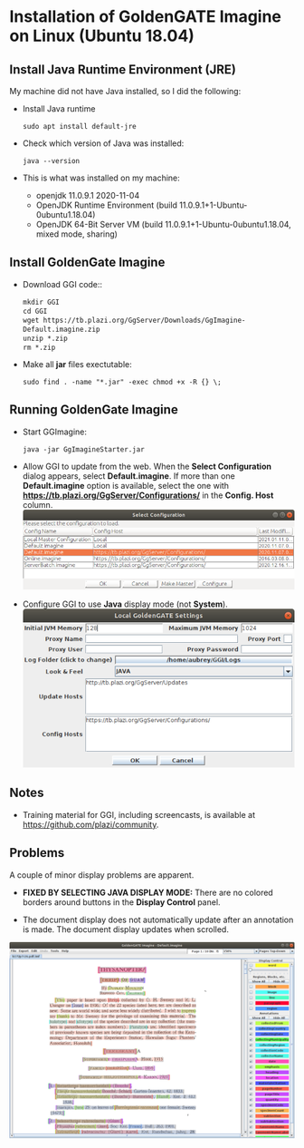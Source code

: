 # Installation of GoldenGATE Imagine on Linux (Ubuntu 18.04)

## Install Java Runtime Environment (JRE)

My machine did not have Java installed, so I did the following:

* Install Java runtime
    ```
    sudo apt install default-jre
    ```

* Check which version of Java was installed:
    ```
    java --version
    ```

* This is what was installed on my machine:
    * openjdk 11.0.9.1 2020-11-04
    * OpenJDK Runtime Environment (build 11.0.9.1+1-Ubuntu-0ubuntu1.18.04)
    * OpenJDK 64-Bit Server VM (build 11.0.9.1+1-Ubuntu-0ubuntu1.18.04, mixed mode, sharing)

## Install GoldenGate Imagine

* Download GGI code::
    ```
    mkdir GGI
    cd GGI
    wget https://tb.plazi.org/GgServer/Downloads/GgImagine-Default.imagine.zip
    unzip *.zip
    rm *.zip
    ```
    
* Make all **jar** files exectutable:
    ```
    sudo find . -name "*.jar" -exec chmod +x -R {} \;
    ```
## Running GoldenGate Imagine

* Start GGImagine:
    ```
    java -jar GgImagineStarter.jar
    ```
    
* Allow GGI to update from the web. When the **Select Configuration** dialog appears, select **Default.imagine**. If more than one **Default.imagine** option is available, select the one with **https://tb.plazi.org/GgServer/Configurations/** in the **Config. Host** column.
![](select_configuration.png)

* Configure GGI to use **Java** display mode (not **System**).
![](config.png)

## Notes

* Training material for GGI, including screencasts, is available at https://github.com/plazi/community.

## Problems

A couple of minor display problems are apparent.

* **FIXED BY SELECTING JAVA DISPLAY MODE:** There are no colored borders around buttons in the **Display Control** panel.

- The document display does not automatically update after an annotation is made. The document display updates when scrolled.

![](Screenshot.png)
